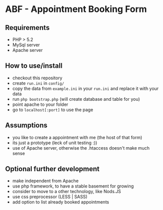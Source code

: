# ABF - Appointment Booking Form


## Requirements
- PHP > 5.2
- MySql server
- Apache server

## How to use/install
- checkout this repository
- create `run.ini` in `config/`
- copy the data from `example.ini` in your `run.ini` and replace it with your data
- run `php bootstrap.php` (will create database and table for you)
- point apache to your folder
- go to `localhost[:port]` to use the page

## Assumptions
- you like to create a appointment with me (the host of that form)
- its just a prototype (leck of unit testing :))
- use of Apache server, otherwise the .htaccess doesn't make much sense

## Optional further development
- make independent from Apache
- use php framework, to have a stable basement for growing
- consider to move to a other technology, like Nods.JS
- use css preprocessor (LESS | SASS)
- add option to list already booked appointments
